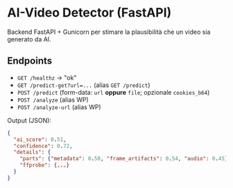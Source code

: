 # AI-Video Detector (FastAPI)

Backend FastAPI + Gunicorn per stimare la plausibilità che un video sia generato da AI.

## Endpoints

- `GET /healthz` → "ok"
- `GET /predict-get?url=...` (alias `GET /predict`)  
- `POST /predict` (form-data: `url` **oppure** `file`; opzionale `cookies_b64`)
- `POST /analyze` (alias WP)  
- `POST /analyze-url` (alias WP)

Output (JSON):
```json
{
  "ai_score": 0.51,
  "confidence": 0.72,
  "details": {
    "parts": {"metadata": 0.50, "frame_artifacts": 0.54, "audio": 0.45},
    "ffprobe": {...}
  }
}
